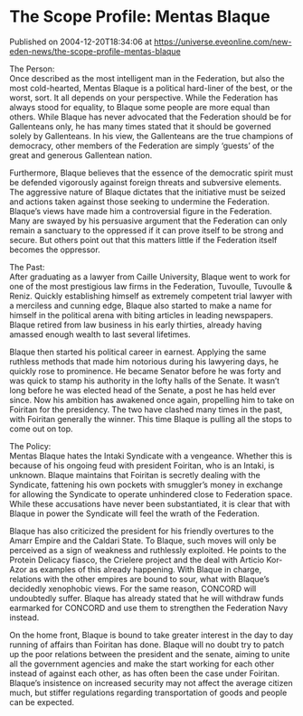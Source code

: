 # The Scope Profile: Mentas Blaque
Published on 2004-12-20T18:34:06 at https://universe.eveonline.com/new-eden-news/the-scope-profile-mentas-blaque

The Person:   
Once described as the most intelligent man in the Federation, but also the most cold-hearted, Mentas Blaque is a political hard-liner of the best, or the worst, sort. It all depends on your perspective. While the Federation has always stood for equality, to Blaque some people are more equal than others. While Blaque has never advocated that the Federation should be for Gallenteans only, he has many times stated that it should be governed solely by Gallenteans. In his view, the Gallenteans are the true champions of democracy, other members of the Federation are simply ‘guests’ of the great and generous Gallentean nation.   
  
Furthermore, Blaque believes that the essence of the democratic spirit must be defended vigorously against foreign threats and subversive elements. The aggressive nature of Blaque dictates that the initiative must be seized and actions taken against those seeking to undermine the Federation. Blaque’s views have made him a controversial figure in the Federation. Many are swayed by his persuasive argument that the Federation can only remain a sanctuary to the oppressed if it can prove itself to be strong and secure. But others point out that this matters little if the Federation itself becomes the oppressor.   
  
The Past:   
After graduating as a lawyer from Caille University, Blaque went to work for one of the most prestigious law firms in the Federation, Tuvoulle, Tuvoulle & Reniz. Quickly establishing himself as extremely competent trial lawyer with a merciless and cunning edge, Blaque also started to make a name for himself in the political arena with biting articles in leading newspapers. Blaque retired from law business in his early thirties, already having amassed enough wealth to last several lifetimes.   
  
Blaque then started his political career in earnest. Applying the same ruthless methods that made him notorious during his lawyering days, he quickly rose to prominence. He became Senator before he was forty and was quick to stamp his authority in the lofty halls of the Senate. It wasn’t long before he was elected head of the Senate, a post he has held ever since. Now his ambition has awakened once again, propelling him to take on Foiritan for the presidency. The two have clashed many times in the past, with Foiritan generally the winner. This time Blaque is pulling all the stops to come out on top.   
  
The Policy:   
Mentas Blaque hates the Intaki Syndicate with a vengeance. Whether this is because of his ongoing feud with president Foiritan, who is an Intaki, is unknown. Blaque maintains that Foiritan is secretly dealing with the Syndicate, fattening his own pockets with smuggler’s money in exchange for allowing the Syndicate to operate unhindered close to Federation space. While these accusations have never been substantiated, it is clear that with Blaque in power the Syndicate will feel the wrath of the Federation.   
  
Blaque has also criticized the president for his friendly overtures to the Amarr Empire and the Caldari State. To Blaque, such moves will only be perceived as a sign of weakness and ruthlessly exploited. He points to the Protein Delicacy fiasco, the Crielere project and the deal with Articio Kor-Azor as examples of this already happening. With Blaque in charge, relations with the other empires are bound to sour, what with Blaque’s decidedly xenophobic views. For the same reason, CONCORD will undoubtedly suffer. Blaque has already stated that he will withdraw funds earmarked for CONCORD and use them to strengthen the Federation Navy instead.   
  
On the home front, Blaque is bound to take greater interest in the day to day running of affairs than Foiritan has done. Blaque will no doubt try to patch up the poor relations between the president and the senate, aiming to unite all the government agencies and make the start working for each other instead of against each other, as has often been the case under Foiritan. Blaque’s insistence on increased security may not affect the average citizen much, but stiffer regulations regarding transportation of goods and people can be expected.
